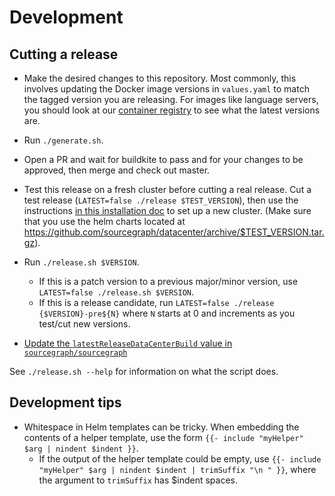# Development

## Cutting a release

- Make the desired changes to this repository. Most commonly, this involves updating the Docker image versions in `values.yaml` to match the tagged version you are releasing. For images like language servers, you should look at our
  [container registry](https://console.cloud.google.com/gcr/images/sourcegraph-dev?project=sourcegraph-dev) to see what the latest versions are.

- Run `./generate.sh`.
- Open a PR and wait for buildkite to pass and for your changes to be approved, then merge and check out master.
- Test this release on a fresh cluster before cutting a real release. Cut a test release (`LATEST=false ./release $TEST_VERSION`), then use the instructions [in this installation doc](docs/install.md) to set up a new cluster. (Make sure that you use the helm charts located at https://github.com/sourcegraph/datacenter/archive/$TEST_VERSION.tar.gz).
- Run `./release.sh $VERSION`.
  - If this is a patch version to a previous major/minor version, use `LATEST=false ./release.sh $VERSION`.
  - If this is a release candidate, run `LATEST=false ./release {$VERSION}-pre${N}` where `N` starts
    at 0 and increments as you test/cut new versions.
- [Update the `latestReleaseDataCenterBuild` value in `sourcegraph/sourcegraph`](https://sourcegraph.sgdev.org/github.com/sourcegraph/sourcegraph/-/blob/cmd/server/README.md#5-notify-existing-instances-that-an-update-is-available)

See `./release.sh --help` for information on what the script does.



## Development tips

- Whitespace in Helm templates can be tricky. When embedding the contents of a helper template, use
  the form `{{- include "myHelper" $arg | nindent $indent }}`.
  - If the output of the helper template could be empty, use `{{- include "myHelper" $arg | nindent $indent | trimSuffix "\n " }}`, where the argument to `trimSuffix` has $indent spaces.
